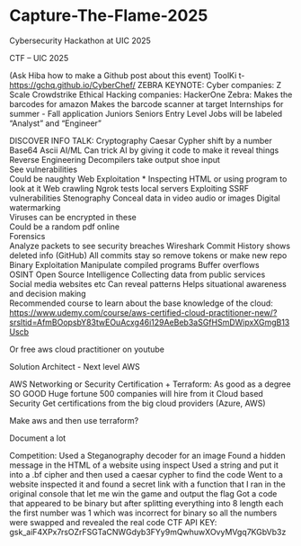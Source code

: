 # Capture-The-Flame-2025
Cybersecurity Hackathon at UIC 2025

CTF – UIC 2025 


(Ask Hiba how to make a Github post about this event)
ToolKi t- https://gchq.github.io/CyberChef/
ZEBRA KEYNOTE:
Cyber companies:
Z Scale
Crowdstrike
Ethical Hacking companies:
HackerOne
Zebra:
Makes the barcodes for amazon
Makes the barcode scanner at target
Internships for summer - Fall application Juniors Seniors
Entry Level Jobs will be labeled “Analyst” and “Engineer” 


DISCOVER INFO TALK:
Cryptography 
Caesar Cypher shift by a number 
Base64 Ascii 
AI/ML 
Can trick AI by giving it code to make it reveal things 
Reverse Engineering 
Decompilers take output shoe input  
See vulnerabilities  
Could be naughty 
Web Exploitation * 
Inspecting HTML or using program to look at it 
Web crawling 
Ngrok tests local servers 
Exploiting SSRF vulnerabilities 
Stenography 
Conceal data in video audio or images 
Digital watermarking  
Viruses can be encrypted in these  
Could be a random pdf online  
Forensics  
Analyze packets to see security breaches 
Wireshark 
Commit History shows deleted info (GitHub) 
All commits stay so remove tokens or make new repo 
Binary Exploitation 
Manipulate compiled programs 
Buffer overflows  
OSINT 
Open Source Intelligence 
Collecting data from public services  
Social media websites etc 
Can reveal patterns 
Helps situational awareness and decision making  
Recommended course to learn about the base knowledge of the cloud: 
https://www.udemy.com/course/aws-certified-cloud-practitioner-new/?srsltid=AfmBOopsbY83twEOuAcxg46i129AeBeb3aSGfHSmDWipxXGmgB13Uscb

Or free aws cloud practitioner on youtube 

Solution Architect - Next level AWS

AWS Networking or Security Certification + Terraform:
As good as a degree
SO GOOD
Huge fortune 500 companies will hire from it
Cloud based Security
Get certifications from the big cloud providers (Azure, AWS)

Make aws and then use terraform?
 
Document a lot


Competition:
Used a Steganography decoder for an image 
Found a hidden message in the HTML of a website using inspect
Used a string and put it into a .bf cipher and then used a caesar cypher to find the code
Went to a website inspected it and found a secret link with a function that I ran in the original console that let me win the game and output the flag
Got a code that appeared to be binary but after splitting everything into 8 length each the first number was 1 which was incorrect for binary so all the numbers were swapped and revealed the real code
CTF API KEY: 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









